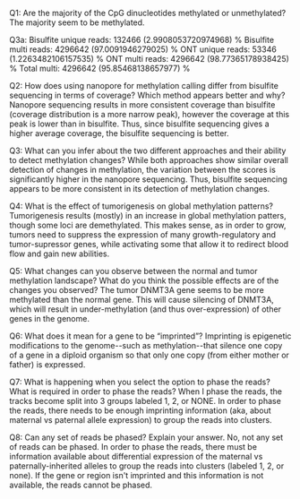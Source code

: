 Q1: 
Are the majority of the CpG dinucleotides methylated or unmethylated? 
The majority seem to be methylated.

Q3a:
Bisulfite unique reads: 132466 (2.9908053720974968) %
Bisulfite multi reads: 4296642 (97.0091946279025) %
ONT unique reads: 53346 (1.2263482106157535) %
ONT multi reads: 4296642 (98.77365178938425) %
Total multi: 4296642 (95.85468138657977) %

Q2:
How does using nanopore for methylation calling differ from bisulfite sequencing in terms of coverage? Which method appears better and why?
Nanopore sequencing results in more consistent coverage than bisulfite (coverage distribution is a more narrow peak), however the coverage at this peak is lower than in bisulfite. Thus, since bisulfite sequencing gives a higher average coverage, the bisulfite sequencing is better.

Q3:
What can you infer about the two different approaches and their ability to detect methylation changes? 
While both approaches show similar overall detection of changes in methylation, the variation between the scores is significantly higher in the nanopore sequencing. Thus, bisulfite sequencing appears to be more consistent in its detection of methylation changes.


Q4: What is the effect of tumorigenesis on global methylation patterns?
Tumorigenesis results (mostly) in an increase in global methylation patters, though some loci are demethylated. This makes sense, as in order to grow, tumors need to suppress the expression of many growth-regulatory and tumor-supressor genes, while activating some that allow it to redirect blood flow and gain new abilities.

Q5:
What changes can you observe between the normal and tumor methylation landscape? What do you think the possible effects are of the changes you observed?
The tumor DNMT3A gene seems to be more methylated than the normal gene. This will cause silencing of DNMT3A, which will result in under-methylation (and thus over-expression) of other genes in the genome.

Q6:
What does it mean for a gene to be “imprinted”? 
Imprinting is epigenetic modifications to the genome--such as methylation--that silence one copy of a gene in a diploid organism so that only one copy (from either mother or father) is expressed.

Q7:
What is happening when you select the option to phase the reads? What is required in order to phase the reads?
When I phase the reads, the tracks become split into 3 groups labeled 1, 2, or NONE. In order to phase the reads, there needs to be enough imprinting information (aka, about maternal vs paternal allele expression) to group the reads into clusters.

Q8: 
Can any set of reads be phased? Explain your answer.
No, not any set of reads can be phased. In order to phase the reads, there must be information available about differential expression of the maternal vs paternally-inherited alleles to group the reads into clusters (labeled 1, 2, or none). If the gene or region isn't imprinted and this information is not available, the reads cannot be phased.